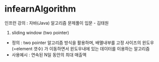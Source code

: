 # infearnAlgorithm
인프런 강의 : 자바(Java) 알고리즘 문제풀이 입문 - 김태원 

1. sliding window (two pointer)
- 정의 : two pointer 알고리즘 방식을 활용하며, 배멸내부를 고정 사이즈의 윈도우 (=element 갯수) 가 이동하면서 윈도우내에 있는 데이터를 이용하는 알고리즘
- 사용예시 : 연속된 N일 동안의 최대 매출액 